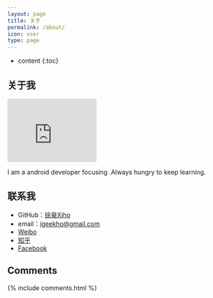 ```yaml
---
layout: page
title: 关于
permalink: /about/
icon: user
type: page
---
```


* content
{:toc}

## 关于我

<iframe src="https://githubbadge.appspot.com/git-xuhao?s=1" style="border: 0;height: 142px;width: 200px;overflow: hidden;" frameBorder="0"></iframe>

I am a android developer focusing .Always hungry to keep learning.


## 联系我

* GitHub：[徐昊Xiho](https://github.com/git-xuhao)
* email：igeekho@gmail.com
* [Weibo](http://weibo.com/xuxiho)
* [知乎](https://www.zhihu.com/people/gaohaoyang)
* [Facebook](https://www.facebook.com/google.xu)


## Comments

{% include comments.html %}
